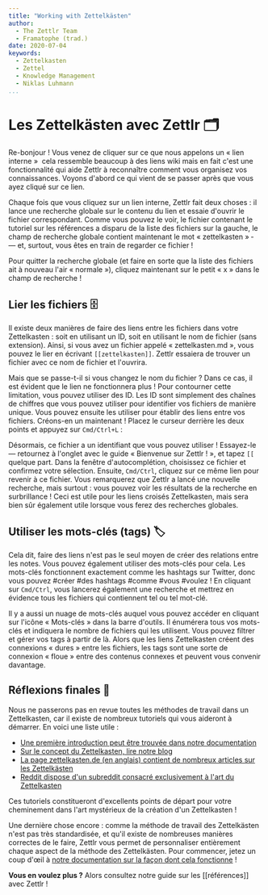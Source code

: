 ```yaml
---
title: "Working with Zettelkästen"
author:
  - The Zettlr Team
  - Framatophe (trad.)
date: 2020-07-04
keywords:
  - Zettelkasten
  - Zettel
  - Knowledge Management
  - Niklas Luhmann
...
```



# Les Zettelkästen avec Zettlr 🗂

Re-bonjour ! Vous venez de cliquer sur ce que nous appelons un « lien interne »  cela ressemble beaucoup à des liens wiki mais en fait c'est une fonctionnalité qui aide Zettlr à reconnaître comment vous organisez vos connaissances. Voyons d'abord ce qui vient de se passer après que vous ayez cliqué sur ce lien.

Chaque fois que vous cliquez sur un lien interne, Zettlr fait deux choses : il lance une recherche globale sur le contenu du lien et essaie d'ouvrir le fichier correspondant. Comme vous pouvez le voir, le fichier contenant le tutoriel sur les références a disparu de la liste des fichiers sur la gauche, le champ de recherche globale contient maintenant le mot « zettelkasten » ­— et, surtout, vous êtes en train de regarder ce fichier !

Pour quitter la recherche globale (et faire en sorte que la liste des fichiers ait à nouveau l'air « normale »), cliquez maintenant sur le petit « x » dans le champ de recherche !

## Lier les fichiers 🗄

Il existe deux manières de faire des liens entre les fichiers dans votre Zettelkasten : soit en utilisant un ID, soit en utilisant le nom de fichier (sans extension). Ainsi, si vous avez un fichier appelé « zettelkasten.md », vous pouvez le lier en écrivant `[[zettelkasten]]`. Zettlr essaiera de trouver un fichier avec ce nom de fichier et l'ouvrira.

Mais que se passe-t-il si vous changez le nom du fichier ? Dans ce cas, il est évident que le lien ne fonctionnera plus ! Pour contourner cette limitation, vous pouvez utiliser des ID. Les ID sont simplement des chaînes de chiffres que vous pouvez utiliser pour identifier vos fichiers de manière unique. Vous pouvez ensuite les utiliser pour établir des liens entre vos fichiers. Créons-en un maintenant ! Placez le curseur derrière les deux points et appuyez sur `Cmd/Ctrl+L` :

Désormais, ce fichier a un identifiant que vous pouvez utiliser ! Essayez-le — retournez à l'onglet avec le guide « Bienvenue sur Zettlr ! », et tapez `[[` quelque part. Dans la fenêtre d'autocomplétion, choisissez ce fichier et confirmez votre sélection. Ensuite, `Cmd/Ctrl`, cliquez sur ce même lien pour revenir à ce fichier. Vous remarquerez que Zettlr a lancé une nouvelle recherche, mais surtout : vous pouvez voir les résultats de la recherche en surbrillance ! Ceci est utile pour les liens croisés Zettelkasten, mais sera bien sûr également utile lorsque vous ferez des recherches globales.



## Utiliser les mots-clés (tags) 🏷

Cela dit, faire des liens n'est pas le seul moyen de créer des relations entre les notes. Vous pouvez également utiliser des mots-clés pour cela. Les mots-clés fonctionnent exactement comme les hashtags sur Twitter, donc vous pouvez #créer #des hashtags #comme #vous #voulez ! En cliquant sur `Cmd/Ctrl`, vous lancerez également une recherche et mettrez en évidence tous les fichiers qui contiennent tel ou tel mot-clé.

Il y a aussi un nuage de mots-clés auquel vous pouvez accéder en cliquant sur l'icône « Mots-clés » dans la barre d'outils. Il énumérera tous vos mots-clés et indiquera le nombre de fichiers qui les utilisent. Vous pouvez filtrer et gérer vos tags à partir de là. Alors que les liens Zettelkasten créent des connexions « dures » entre les fichiers, les tags sont une sorte de connexion « floue » entre des contenus connexes et peuvent vous convenir davantage.


## Réflexions finales 💭

Nous ne passerons pas en revue toutes les méthodes de travail dans un Zettelkasten, car il existe de nombreux tutoriels qui vous aideront à démarrer. En voici une liste utile :

- [Une première introduction peut être trouvée dans notre documentation](https://docs.zettlr.com/fr/academic/zkn-method/)
- [Sur le concept du Zettelkasten, lire notre blog](https://zettlr.com/post/what-is-a-zettelkasten)
- [La page zettelkasten.de (en anglais) contient de nombreux articles sur les Zettelkästen](https://zettelkasten.de/)
- [Reddit dispose d'un subreddit consacré exclusivement à l'art du Zettelkasten](https://www.reddit.com/r/Zettelkasten)



Ces tutoriels constitueront d'excellents points de départ pour votre cheminement dans l'art mystérieux de la création d'un Zettelkasten !


Une dernière chose encore : comme la méthode de travail des Zettelkästen n'est pas très standardisée, et qu'il existe de nombreuses manières correctes de le faire, Zettlr vous permet de personnaliser entièrement chaque aspect de la méthode des Zettelkästen. Pour commencer, jetez un coup d'œil à [notre documentation sur la façon dont cela fonctionne](https://docs.zettlr.com/en/reference/settings/#zettelkasten) !

**Vous en voulez plus ?** Alors consultez notre guide sur les [[références]] avec Zettlr !


